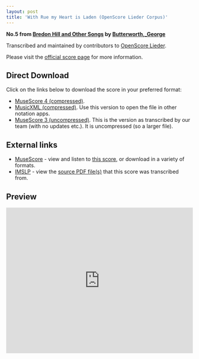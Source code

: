```yaml
---
layout: post
title: 'With Rue my Heart is Laden (OpenScore Lieder Corpus)'
---
```


__No.5 from [Bredon Hill and Other Songs](https://fourscoreandmore.org/openscore/lieder/Butterworth,_George/Bredon_Hill_and_Other_Songs/) by [Butterworth,_George](https://fourscoreandmore.org/openscore/lieder/Butterworth,_George)__

Transcribed and maintained by contributors to [OpenScore Lieder].

Please visit the [official score page] for more information.

[official score page]: https://musescore.com/openscore-lieder-corpus/scores/6379750
[OpenScore Lieder]: https://musescore.com/openscore-lieder-corpus

## Direct Download

Click on the links below to download the score in your preferred format:
- [MuseScore 4 (compressed)](https://fourscoreandmore.org/openscore/lieder/Butterworth,_George/Bredon_Hill_and_Other_Songs/5_With_Rue_my_Heart_is_Laden.mscz).
- [MusicXML (compressed)](https://fourscoreandmore.org/openscore/lieder/Butterworth,_George/Bredon_Hill_and_Other_Songs/5_With_Rue_my_Heart_is_Laden.mxl). Use this version to open the file in other notation apps.
- [MuseScore 3 (uncompressed)](https://raw.githubusercontent.com/OpenScore/Lieder/refs/heads/main/scores/Butterworth,_George/Bredon_Hill_and_Other_Songs/5_With_Rue_my_Heart_is_Laden/lc6379750.mscx). This is the version as transcribed by our team (with no updates etc.). It is uncompressed (so a larger file).

## External links

- [MuseScore] - view and listen to [this score][MuseScore], or download in a variety of formats.
- [IMSLP] - view the [source PDF file(s)][IMSLP] that this score was transcribed from.

[MuseScore]: https://musescore.com/score/6379750
[IMSLP]: https://imslp.org/wiki/Special:ReverseLookup/650688

## Preview

<iframe width="100%" height="394" src="https://musescore.com/openscore-lieder-corpus/scores/6379750/embed" frameborder="0" allowfullscreen allow="autoplay; fullscreen"></iframe>
